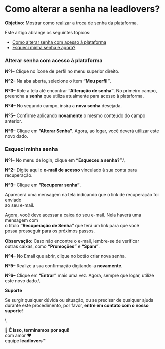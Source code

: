 # Como alterar a senha na leadlovers?

**Objetivo:** Mostrar como realizar a troca de senha da plataforma.

Este artigo abrange os seguintes tópicos:

* [Como alterar senha com acesso à plataforma](broken-reference)
* [Esqueci minha senha e agora?](broken-reference)

### **Alterar senha com acesso à plataforma**

**Nº1–** Clique no ícone de perfil no menu superior direito.

**Nº2–** Na aba aberta, selecione o item **“Meu perfil”**.

**Nº3–** Role a tela até encontrar **“Alteração de senha”**. No primeiro campo, preencha a **senha** que utiliza atualmente para acesso à plataforma.

**Nº4–** No segundo campo, insira a **nova senha** desejada.

**Nº5–** Confirme aplicando **novamente** o mesmo conteúdo do campo anterior.

**Nº6–** Clique em **“Alterar Senha”**. Agora, ao logar, você deverá utilizar este novo dado.

### **Esqueci minha senha**

**Nº1–** No menu de login, clique em **“Esqueceu a senha?”**.\


**Nº2–** Digite aqui o **e-mail de acesso** vinculado à sua conta para recuperação.

**Nº3–** Clique em **“Recuperar senha”**.

Aparecerá uma mensagem na tela indicando que o link de recuperação foi enviado\
ao seu e-mail.

Agora, você deve acessar a caixa do seu e-mail. Nela haverá uma mensagem com\
o título **“Recuperação de Senha”** que terá um link para que você\
possa prosseguir para os próximos passos.

**Observação:** Caso não encontre o e-mail, lembre-se de verificar\
outras caixas, como **“Promoções”** e **“Spam”**.

**Nº4–** No Email que abrir, clique no botão criar nova senha.

**Nº5–** Realize a sua confirmação digitando-a **novamente**.

**Nº6–** Clique em **“Entrar”** mais uma vez. Agora, sempre que logar, utilize este novo dado.\


**Suporte**

Se surgir qualquer dúvida ou situação, ou se precisar de qualquer ajuda durante este procedimento, por favor, **entre em contato com o nosso suporte**!

\


🏁 **É isso, terminamos por aqui!**\
com amor ❤\
equipe **leadlovers™**

